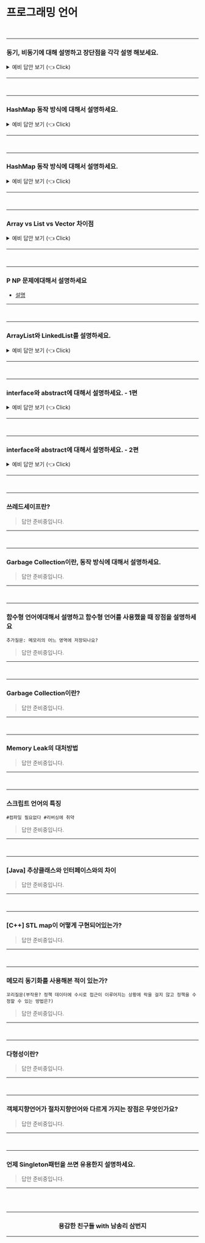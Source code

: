 # 프로그래밍 언어

<br />

----------------------------------------

### 동기, 비동기에 대해 설명하고 장단점을 각각 설명 해보세요.

<details>
   <summary> 예비 답안 보기 (👈 Click)</summary>
<br />

- 동기 : call하고 응답이 올 때까지 기다렸다가 다음 로직을 실행한다.
  - 장점 : 안전성이 보장된다. 순서가 보장된다.
  - 단점 : 느리다.
- 비동기 : call하고 응답이 오지 않아도 다음 로직을 실행한다.
  - 장점 : 빠르다
  - 단점 : 처리 하기가 까다롭다. 순서가 보장이 되지 않는다.

</details>

----------------------------------------

<br />

----------------------------------------

### HashMap 동작 방식에 대해서 설명하세요.

<details>
   <summary> 예비 답안 보기 (👈 Click)</summary>
<br />

HashMap이란 객체를 Map에 넣는 것이다. 

`key-value쌍` 하나만 넣는 것이 가장 기본적이며, __배열의 한 요소를 `bucket` 이라고 한다.__ (자바에서는, 키와 값의 타입은  `클래스  ` 및 `인터페이스` 타입만 가능하다. `기본 타입`  은 사용할 수 없음.)

또한, HashMap에서의 key는 unique해야합니다. (key는 중복 불가, value는 중복 가능))


<div align=center>
  <img src="../_raw/hashmap-1.png">

</div>

`key-value쌍` 이 들어가는 위치는, `key` 의 `Hash값 (HashCode)` 이며, 이로 인해 데이터를 탐색하는데 `O(1)` 로 가능하다. 

이 때, 동일하지 않은 두 객체가 같은 위치에 들어가려고 하는 경우를 `Collision` 이라고 하는데,  `Collision` 은 Map의 성능에 큰 영향을 미치므로, 어떤 `Hash 함수` 를 사용하는 가에 따라서 더 나은 Map이 될 수 있다. 

<br />

이 때, Map에 더 들어갈 공간이 없을때 다음 두 가지 방법을 선택합니다.

1. 리스트로 넣는다.
2. size를 늘린다.

size를 늘리는 방식에 대해서 살펴보겠다. `Load factor` 는 Map의 `capacity` 를 몇 %로 할지를 정하는 값이다. 가령, Map의 사이즈가 4이고, load factor가 0.75라고 해보자.

```java
Map<String, String> map = new HashMap<>(4, 0.75f);
```

주의) 반복문 돌릴 때, Iterator 바로 못 쓰고, `keySet()` 하고 써야함.

그러면, Map의 공간은 다음과 같이 동작한다.

<div align=center>
  <img src="../_raw/hashmap-2.png">

</div>

### 파생질문. HashMap의 `HashCode()`, `equals()` 에 대해서 설명하세요.

1. hashCode()
   : 객체 고유의 해시코드를 반환한다.
   : 두 객체가 같은 객체인지 확인할 때 사용한다.

2. equals()
   : `==` 와 같은 결과를 반환한다.
   : 두 객체의 내용이 같은지 확인할 때 사용한다.

<div align=center>
  <img src="../_raw/hashmap-3.png">
</div>


참고) instanceof 사용

```java
a instanceof b
```

=> a는 b로 형 변환이 가능한지
=> return : true / false

<br />

----------------------------------------

#### 파생질문. HashTable과 HashMap에 대해서 설명하세요.

- 공통점
  -  `key-value 쌍` 으로 데이터를 저장한다는 면에서는 동일하다.
- 차이점
   - HashTable: 멀티 스레드 환경에서 안전(thread safe)하게 객체를 추가, 삭제할 수 있다. 
   -  HashMap: 빠른 대신에 동기화의 문제가 있으며 이를 해결하기 위한 두 가지 방법이 있다.
      - `ConcurrentHashMap` 사용
      - `Collections.synchronizedMap` 사용

```java
Map m = Collections.synchronizedMap(new HashMap(...));
```

</details>

----------------------------------------

<br />

----------------------------------------

### HashMap 동작 방식에 대해서 설명하세요.

<details>
   <summary> 예비 답안 보기 (👈 Click)</summary>

<br />

HashMap이란 객체를 Map에 넣는 것이다. 

`key-value쌍` 하나만 넣는 것이 가장 기본적이며, __배열의 한 요소를 `bucket` 이라고 한다.__ (자바에서는, 키와 값의 타입은  `클래스  ` 및 `인터페이스` 타입만 가능하다. `기본 타입`  은 사용할 수 없음.)

또한, HashMap에서의 key는 unique해야합니다. (key는 중복 불가, value는 중복 가능))


<div align=center>
  <img src="../_raw/hashmap-1.png">

</div>

`key-value쌍` 이 들어가는 위치는, `key` 의 `Hash값 (HashCode)` 이며, 이로 인해 데이터를 탐색하는데 `O(1)` 로 가능하다. 

이 때, 동일하지 않은 두 객체가 같은 위치에 들어가려고 하는 경우를 `Collision` 이라고 하는데,  `Collision` 은 Map의 성능에 큰 영향을 미치므로, 어떤 `Hash 함수` 를 사용하는 가에 따라서 더 나은 Map이 될 수 있다. 

<br />

이 때, Map에 더 들어갈 공간이 없을때 다음 두 가지 방법을 선택한다.

1. 리스트로 넣는다.
2. size를 늘린다.

size를 늘리는 방식에 대해서 살펴보겠다. `Load factor` 는 Map의 `capacity` 를 몇 %로 할지를 정하는 값이다. 가령, Map의 사이즈가 4이고, load factor가 0.75라고 해보자.

```java
Map<String, String> map = new HashMap<>(4, 0.75f);
```

주의) 반복문 돌릴 때, Iterator 바로 못 쓰고, `keySet()` 하고 써야함.

그러면, Map의 공간은 다음과 같이 동작한다.

<div align=center>
  <img src="../_raw/hashmap-2.png">

</div>

### 파생질문. HashMap의 `HashCode()`, `equals()` 에 대해서 설명하세요.

1. hashCode()
   : 객체 고유의 해시코드를 반환한다.
   : 두 객체가 같은 객체인지 확인할 때 사용한다.

2. equals()
   : `==` 와 같은 결과를 반환한다.
   : 두 객체의 내용이 같은지 확인할 때 사용한다.

<div align=center>
  <img src="../_raw/hashmap-3.png">
</div>


참고) instanceof 사용

```java
a instanceof b
```

- a는 b로 형 변환이 가능한지
- 반환값: true or false

<br />

----------------------------------------

### 파생질문. HashTable과 HashMap에 대해서 설명하세요.

<br />

- 공통점
  
  -  `key-value 쌍` 으로 데이터를 저장한다는 면에서는 동일하다.
- 차이점
   - HashTable: 멀티 스레드 환경에서 안전(thread safe)하게 객체를 추가, 삭제할 수 있다. 
   -  HashMap: 빠른 대신에 동기화의 문제가 있으며 이를 해결하기 위한 두 가지 방법이 있다.
      - `ConcurrentHashMap` 사용
      - `Collections.synchronizedMap` 사용

   ```java
   Map m = Collections.synchronizedMap(new HashMap(...));
   ```

</details>

----------------------------------------

<br />

----------------------------------------

### Array vs List vs Vector 차이점

<details>
   <summary> 예비 답안 보기 (👈 Click)</summary>

<br />

- [array vs list](https://wayhome25.github.io/cs/2017/04/17/cs-18-1/)
- [list vs vector](https://theemeraldtablet.tistory.com/entry/list%EC%99%80-vector-%EC%B0%A8%EC%9D%B4%EC%A0%90) 

</details>

----------------------------------------

<br />

----------------------------------------

### P NP 문제에대해서 설명하세요

- [설명](https://ratsgo.github.io/data%20structure&algorithm/2017/11/30/NP/)

----------------------------------------

<br />

----------------------------------------

### ArrayList와 LinkedList를 설명하세요.

<details>
   <summary> 예비 답안 보기 (👈 Click)</summary>

<br />

- ArrayList와 LinkedList에 공통적으로 List라는 단어가 있다. 즉 선형자료구조라는 공통점이 있다.
- __Array__ List의 이름대로 Array(배열) 입니다.  __Linked__ List는 이름대로 Linked(doubly linked list)입니다. 그렇기에 조회, 삽입, 삭제에 대한 시간복잡도는 배열, 링크드 리스트의 시간복잡도를 그대로 따릅니다.

| ArrayList | LinkedList |
|---|---|
| dynamic array를 이용하여 element 저장  | doubly linked list를 이용하여 element 저장  |
| dynamic array이기에 값을 저장하지 않더라도 일부분 메모리를 고정적으로 할당한 상태이다. | element의 앞 뒤 노드의 주소를 저장하는 오버헤드가 필요하다. |
| Manipulation(삽입, 삭제) 연산은 느리다. element가 삽입 삭제 연산은 영향받는 element를 이동해야한다. (bit shifting 필요)  | Manipulation(삽입, 삭제) 연산은 `ArrayList` 비해 빠르다. 더블 링크드 리스트로 구현되기에 bit shifting는 필요하지 않다. |
|  `List` 인터페이스를 구현하였기에 list 메소드를 사용할 수 있다.  |  `List`, `Deque` 인터페이스를 구현하였기에 list, queue 메소드를 사용할 수 있다. |
| element 접근이 빈번하다면 `ArrayList`가 좋은 선택이다. 인덱스 번호만 안다면 `O(1)`에 접근 가능하다. |  element 삽입 삭제가 빈번하다면 `LinkedList`가 좋은 선택이다. |

</details>

----------------------------------------

<br />

----------------------------------------

### interface와 abstract에 대해서 설명하세요. - 1편

<details>
   <summary> 예비 답안 보기 (👈 Click)</summary>

<br />

#### 1) `interface` 

✅ 무엇인가? 

​	=> 추상 메서드, static, final 변수만 사용할 수 있는 객체로 생성이 되는 선언들의 집합이다.

✅ 왜 쓰는가?

​	=> 다중 상속을 가능하게 해준다.

​	제언 : **C++은 다중 상속이 가능하나 Java는 기본적으로 단일 상속만 허용한다. 하지만 인터페이스를 사용한다면 다중 상속을 할 수 있다.**

​	=> 상속받는 클래스는 추상 클래스의 메서드 또는 변수가 있음을 보장한다.

✅ 어떻게 쓰나?

```java
// 선언
public interface Person{
  public static final String name = "홍길동";    // 변수 선언 (public, static, final 생략해도 자동)
  public void eat();                           // 메서드 선언
}

// 사용
public class Student implements Person{
  public void study(){            // 메서드 선언
    // some code here 
  }
  public void eat(){              // 오버라이딩
    // some code here 
  }
  
}
```

<br />

#### 2) `abstract` 

✅ 무엇인가?

​	=> 자체로는 객체 생성이 되지 않는, 상속을 받아 사용하는 클래스이다.

✅ 왜 쓰는가?

​	=> 추상 클래스는 일반 메서드를 구현할 수 있기 때문에 추상 클래스를 상속하는 클래스의 경우 추상클래스의 일반 메서드를 사용할 수 있다. 따라서 공통적으로 구현해야 하는 메소드의 경우 추상클래스의 일반 메소드에 구현하여 DRY 원칙을 지킬 수 있다.

​	=> 상속받는 클래스는 추상 클래스의 메서드 또는 변수가 있음을 보장한다.

​	=> non-static, non-final 변수를 사용할 수 있어 객체의 상태를 수정할 수 있다.

✅ 어떻게 쓰나?

```java
// 선언
public abstract class Person{
  public abstract void eat();  // 추상 메서드
  public void work(){	         // 일반 메서드
    // some code here 
  }
}

// 상속
public class Student extends Person{
  public void eat(){           // 오버라이딩
    
  }
}
```

</details>

----------------------------------------

<br />

----------------------------------------

### interface와 abstract에 대해서 설명하세요. - 2편

<details>
   <summary> 예비 답안 보기 (👈 Click)</summary>


<br />

**가장 큰 차이점은**

인터페이스는 그 인터페이스를 구현하는 모든 구현체들은 인터페이스가 정의해둔 같은 기능을 구현하도록 강제 함에 있어 사용하며

추상클래스는 상속받는 클래스들의 공통적인 로직을 추상화시키고, 자식클래스들이 부모클래스를 확장시키기위해 사용합니다.

------

**어떻게 활용?**

```java
interface Remocon {
 public void on();
  public void off();
  public void upChannel();
  public void downChannel();
}

public class LGSmartRemocon implements Remocon {
  public void on() { 전원 켜짐 구현 }
  public void off() { 전원 켜짐 구현 }
  public void upChannel() { 채널 증가 구현 } 
  public void downChannel() { 채널 감소 구현 }
}

public class SamsungSmartRemocon implements Remocon {
  public void on() { 전원 켜짐 구현 }
  public void off() { 전원 켜짐 구현 }
  public void upChannel() { 채널 증가 구현 } 
  public void downChannel() { 채널 감소 구현 }
}
```

정부에서 리모콘의 스팩은 무조건 채널 전원켬, 끔, 채널 증가, 채널 감소가 있어야 전파인증을 내준다고 생각해 봅시다. 그러면 LG, Samsung은 Remocon 인터페이스를 만들고 무조건 채널 전원켬, 끔, 채널 증가, 채널 감소를 만들어야 할 것입니다.

추상클래스 예제는 https://velog.io/@foeverna/Java-추상클래스-예제 이게 제일 좋네요!

------

**속성**

1. 추상클래스는 **다중 상속이 불가하지만**, 인터페이스는 **다중 상속이 가능**하다.
2. 추상클래스는 **상태와 행위**를 가지지만, 인터페이스는 **행위**만 가진다.

인터페이스는 다중상속이 되고, 정의된 모든 행위를 구현해야하고요.

2의 이유 때문에 interface는 static, final 변수만 가능할 것입니다.

------

**DI로 본 스프링과 인터페이스 이야기**

- 스프링의 개념인 DI 에는 인터페이스를 주로 사용합니다.
- 스프링은 DI 를 하기 위해, Bean Factory 기능을 확장하여 IoC 컨테이너인 Application Context 가 `싱글톤 레지스트리` 를 사용하고 있기 떄문입니다.
- 싱글톤 레지스트리를 통해서 수 만개의 요청이 동시에 들어왔을 때 각 요청마다 새로운 객체 생성이 아닌 단일 객체를 사용하게 됩니다.
- DI에 추상클래스를 사용한다면, DI 를 하는 대상이 상태 를 가지기 때문에 멀티 쓰레드 환경에서 Thread safe 하지 않게 됩니다.

</details>

----------------------------------------

<br />

----------------------------------------

### 쓰레드세이프란?

> 답안 준비중입니다.

----------------------------------------

<br />

----------------------------------------

### Garbage Collection이란, 동작 방식에 대해서 설명하세요.

> 답안 준비중입니다.

----------------------------------------

<br />

----------------------------------------

### 함수형 언어에대해서 설명하고 함수형 언어를 사용했을 때 장점을 설명하세요

`추가질문: 메모리의 어느 영역에 저장되나요?`

> 답안 준비중입니다.

----------------------------------------

<br />

----------------------------------------

### Garbage Collection이란?

> 답안 준비중입니다.

----------------------------------------

<br />

----------------------------------------

### Memory Leak의 대처방법

> 답안 준비중입니다.

----------------------------------------

<br />

----------------------------------------

### 스크립트 언어의 특징

`#컴파일 필요없다 #리버싱에 취약`

> 답안 준비중입니다.

----------------------------------------

<br />

----------------------------------------

### [Java] 추상클래스와 인터페이스와의 차이

> 답안 준비중입니다.

----------------------------------------

<br />

----------------------------------------

### [C++] STL map이 어떻게 구현되어있는가? 

> 답안 준비중입니다.

----------------------------------------

<br />

----------------------------------------

### 메모리 동기화를 사용해본 적이 있는가? 

`꼬리질문(부작용? 정책 데이터에 수시로 접근이 이루어지는 상황에 락을 걸지 않고 정책을 수정할 수 있는 방법은?)`

> 답안 준비중입니다.

----------------------------------------

<br />

----------------------------------------

### 다형성이란? 

> 답안 준비중입니다.

----------------------------------------

<br />

----------------------------------------

### 객체지향언어가 절차지향언어와 다르게 가지는 장점은 무엇인가요?

> 답안 준비중입니다.

----------------------------------------

<br />

----------------------------------------

### 언제 Singleton패턴을 쓰면 유용한지 설명하세요. 

> 답안 준비중입니다.

----------------------------------------

<br />
<br />
<div align=center>
  <hr />
    <h3> 용감한 친구들 with 남송리 삼번지 </h3>
  <hr />
</div>
   
